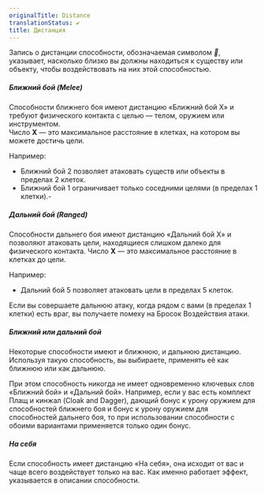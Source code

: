 ```yaml
---
originalTitle: Distance
translationStatus: ✔️
title: Дистанция
---
```

Запись о дистанции способности, обозначаемая символом _📏_, указывает, насколько близко вы должны находиться к существу или объекту, чтобы воздействовать на них этой способностью.

##### Ближний бой (Melee)

Способности ближнего боя имеют дистанцию «Ближний бой X» и требуют физического контакта с целью — телом, оружием или инструментом.  
Число **X** — это максимальное расстояние в клетках, на котором вы можете достичь цели.

Например:

- Ближний бой 2 позволяет атаковать существ или объекты в пределах 2 клеток.    
- Ближний бой 1 ограничивает только соседними целями (в пределах 1 клетки).-

##### Дальний бой (Ranged)

Способности дальнего боя имеют дистанцию «Дальний бой X» и позволяют атаковать цели, находящиеся слишком далеко для физического контакта.  Число **X** — это максимальное расстояние в клетках до цели.

Например:

- Дальний бой 5 позволяет атаковать цели в пределах 5 клеток.

Если вы совершаете дальнюю атаку, когда рядом с вами (в пределах 1 клетки) есть враг, вы получаете помеху на Бросок Воздействия атаки. 

##### Ближний или дальний бой

Некоторые способности имеют и ближнюю, и дальнюю дистанцию. Используя такую способность, вы выбираете, применять её как ближнюю или как дальнюю.

При этом способность никогда не имеет одновременно ключевых слов «Ближний бой» и «Дальний бой».  Например, если у вас есть комплект Плащ и кинжал (Cloak and Dagger), дающий бонус к урону оружием для способностей ближнего боя и бонус к урону оружием для способностей дальнего боя, то при использовании способности с обоими вариантами применяется только один бонус.

##### На себя

Если способность имеет дистанцию «На себя», она исходит от вас и чаще всего воздействует только на вас.  Как именно работает эффект, указывается в описании способности.